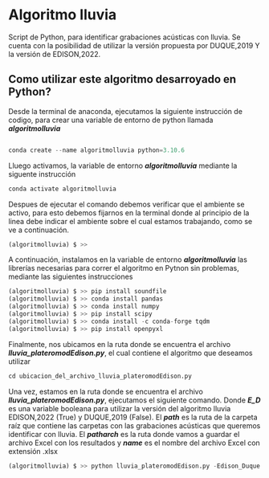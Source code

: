# Algoritmo lluvia

Script de Python, para identificar grabaciones acústicas con lluvia. Se cuenta con la posibilidad de utilizar la versión propuesta por DUQUE,2019 Y la versión de EDISON,2022.

## Como utilizar este algoritmo desarroyado en Python?

Desde la terminal de anaconda, ejecutamos la siguiente instrucción de codigo, para crear una variable de entorno de python llamada ***algoritmolluvia***


```python

conda create --name algoritmolluvia python=3.10.6

```

Lluego activamos, la variable de entorno ***algoritmolluvia*** mediante la siguente instrucción

```python
conda activate algoritmolluvia
```
Despues de ejecutar el comando debemos verificar que el ambiente se activo, para esto debemos fijarnos en la terminal donde al principio de la linea debe indicar el ambiente sobre el cual estamos trabajando, como se ve a continuación.

```python
(algoritmolluvia) $ >>
```
A continuación, instalamos en la variable de entorno ***algoritmolluvia*** las librerías necesarias para correr el algoritmo en Pytnon sin problemas, mediante las siguientes instrucciones

```python
(algoritmolluvia) $ >> pip install soundfile 
(algoritmolluvia) $ >> conda install pandas
(algoritmolluvia) $ >> conda install numpy 
(algoritmolluvia) $ >> pip install scipy
(algoritmolluvia) $ >> conda install -c conda-forge tqdm
(algoritmolluvia) $ >> pip install openpyxl
```

Finalmente, nos ubicamos en la ruta donde se encuentra el archivo ***lluvia_plateromodEdison.py***, el cual contiene el algoritmo que deseamos utilizar

```python
cd ubicacion_del_archivo_lluvia_plateromodEdison.py
```

Una vez, estamos en la ruta donde se encuentra el archivo ***lluvia_plateromodEdison.py***, ejecutamos el siguiente comando. Donde ***E_D*** es una variable booleana para utilizar la versión del algoritmo lluvia EDISON,2022 (True) y DUQUE,2019 (False). El ***path*** es la ruta de la carpeta raíz que contiene las carpetas con las grabaciones acústicas que queremos identificar con lluvia. El ***patharch*** es la ruta donde vamos a guardar el archivo Excel con los resultados y ***name*** es el nombre del archivo Excel con extensión .xlsx

```python
(algoritmolluvia) $ >> python lluvia_plateromodEdison.py -Edison_Duque 'E_D' -p 'path' -pr 'patharch' -name 'name'
```

